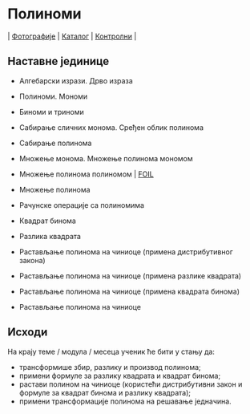 # Полиноми

| [Фотографије][1]
| [Каталог][2]
| [Контролни][3]
|

## Наставне јединице

- Алгебарски изрази. Дрво израза
- Полиноми. Мономи
- Биноми и триноми
- Сабирање сличних монома. Сређен облик полинома
- Сабирање полинома
- Множење монома. Множење полинома мономом
- Множење полинома полиномом | [FOIL][4]
- Множење полинома
- Рачунске операције са полиномима

- Квадрат бинома
- Разлика квадрата
- Растављање полинома на чиниоце (примена дистрибутивног закона)
- Растављање полинома на чиниоце (примена разлике квадрата)
- Растављање полинома на чиниоце (примена квадрата бинома)
- Растављање полинома на чиниоце

## Исходи

На крају теме / модула / месеца
ученик ће бити у стању да:
- трансформише збир, разлику и производ полинома;
- примени формуле за разлику квадрата и квадрат бинома;
- растави полином на чиниоце (користећи дистрибутивни закон и формуле за квадрат бинома и разлику квадрата);
- примени трансформације полинома на решавање једначина.

[1]: https://photos.app.goo.gl/hkwgpWrrKvJiapDHA "Фотографије табле"
[2]: https://ndjapic.github.io/zayopa/m7/05-polinomi2/ "Каталог линкова"
[3]: https://drive.google.com/drive/folders/0B-Ml4P4pFIzwODE2OGI2ZjMtZTU3MS00NzNhLTg1YTUtMWMxZjU5ZGMzYWMz?resourcekey=0-qRVN4qeHG06MhxpbnWqMoA&usp=drive_link "Претходни контролни задаци"
[4]: https://static.tutors.com/assets/images/content/tutors-how-to-foil.jpg "FOIL метод за множење два бинома"
